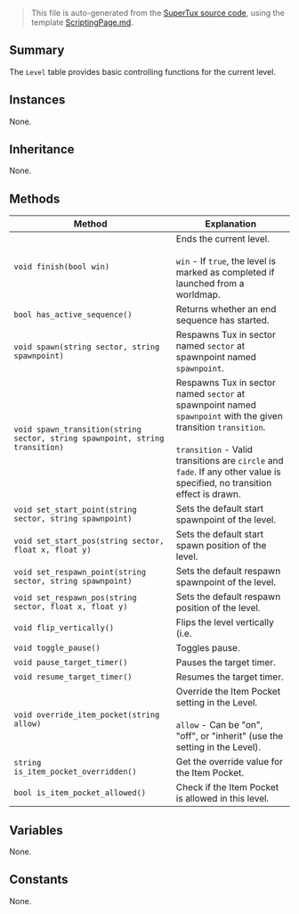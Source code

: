 > This file is auto-generated from the [SuperTux source code](https://github.com/SuperTux/supertux/tree/master/src), using the template [ScriptingPage.md](https://github.com/SuperTux/wiki/tree/master/templates/ScriptingPage.md).

Summary
-------

The `Level` table provides basic controlling functions for the current level.

Instances
--------

None.

Inheritance
--------

None.

Methods
-------

Method | Explanation
-------|-------
`void finish(bool win)` | Ends the current level.<br /><br /> `win` - If `true`, the level is marked as completed if launched from a worldmap. 
`bool has_active_sequence()` | Returns whether an end sequence has started.
`void spawn(string sector, string spawnpoint)` | Respawns Tux in sector named `sector` at spawnpoint named `spawnpoint`.
`void spawn_transition(string sector, string spawnpoint, string transition)` | Respawns Tux in sector named `sector` at spawnpoint named `spawnpoint` with the given transition `transition`.<br /><br /> `transition` - Valid transitions are `circle` and `fade`. If any other value is specified, no transition effect is drawn. 
`void set_start_point(string sector, string spawnpoint)` | Sets the default start spawnpoint of the level.
`void set_start_pos(string sector, float x, float y)` | Sets the default start spawn position of the level.
`void set_respawn_point(string sector, string spawnpoint)` | Sets the default respawn spawnpoint of the level.
`void set_respawn_pos(string sector, float x, float y)` | Sets the default respawn position of the level.
`void flip_vertically()` | Flips the level vertically (i.e.
`void toggle_pause()` | Toggles pause.
`void pause_target_timer()` | Pauses the target timer.
`void resume_target_timer()` | Resumes the target timer.
`void override_item_pocket(string allow)` | Override the Item Pocket setting in the Level.<br /><br /> `allow` - Can be "on", "off", or "inherit" (use the setting in the Level). 
`string is_item_pocket_overridden()` | Get the override value for the Item Pocket.
`bool is_item_pocket_allowed()` | Check if the Item Pocket is allowed in this level.


Variables
---------

None.

Constants
---------

None.
